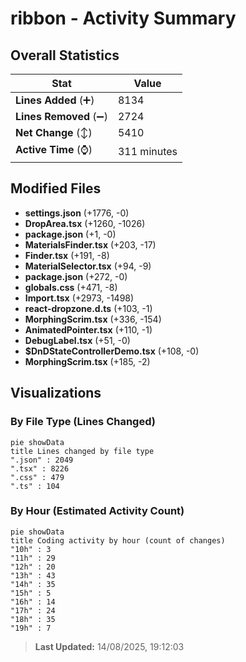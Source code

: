 # ribbon - Activity Summary 

## Overall Statistics

| Stat                   | Value                                                             |
| ---------------------- | ----------------------------------------------------------------- |
| **Lines Added** (➕)   | 8134                                          |
| **Lines Removed** (➖) | 2724                                        |
| **Net Change** (↕)    | 5410                |
| **Active Time** (⌚)   | 311 minutes |


## Modified Files
- **settings.json** (+1776, -0)
- **DropArea.tsx** (+1260, -1026)
- **package.json** (+1, -0)
- **MaterialsFinder.tsx** (+203, -17)
- **Finder.tsx** (+191, -8)
- **MaterialSelector.tsx** (+94, -9)
- **package.json** (+272, -0)
- **globals.css** (+471, -8)
- **Import.tsx** (+2973, -1498)
- **react-dropzone.d.ts** (+103, -1)
- **MorphingScrim.tsx** (+336, -154)
- **AnimatedPointer.tsx** (+110, -1)
- **DebugLabel.tsx** (+51, -0)
- **$DnDStateControllerDemo.tsx** (+108, -0)
- **MorphingScrim.tsx** (+185, -2)

## Visualizations

### By File Type (Lines Changed)

```mermaid
pie showData
title Lines changed by file type
".json" : 2049
".tsx" : 8226
".css" : 479
".ts" : 104
```

### By Hour (Estimated Activity Count)

```mermaid
pie showData
title Coding activity by hour (count of changes)
"10h" : 3
"11h" : 29
"12h" : 20
"13h" : 43
"14h" : 35
"15h" : 5
"16h" : 14
"17h" : 24
"18h" : 35
"19h" : 7
```


> **Last Updated:** 14/08/2025, 19:12:03